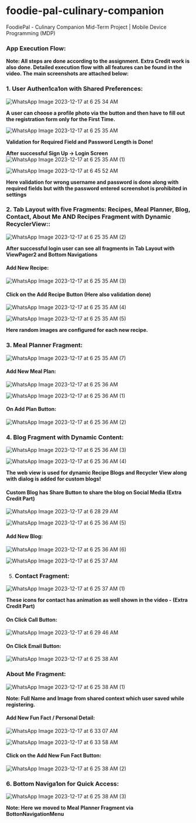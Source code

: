 # foodie-pal-culinary-companion
 FoodiePal - Culinary Companion Mid-Term Project | Mobile Device Programming (MDP)

 ### App Execution Flow: 

**Note: All steps are done according to the assignment. Extra Credit work is also done. Detailed execution flow with all features can be found in the video. The main screenshots are attached below:**

### 1. User Authen1ca1on with Shared Preferences:
![WhatsApp Image 2023-12-17 at 6 25 34 AM](https://github.com/BhagiaSheri/foodie-pal-culinary-companion/assets/38161609/4126c1fd-b688-4bfa-a37a-c20957d5e4b5)

**A user can choose a profile photo via the button and then have to fill out the registration form only for the First Time.**

![WhatsApp Image 2023-12-17 at 6 25 35 AM](https://github.com/BhagiaSheri/foodie-pal-culinary-companion/assets/38161609/e251e504-fd35-48fc-935f-412c81452474)

**Validation for Required Field and Password Length is Done!**

**After successful Sign Up -> Login Screen**
![WhatsApp Image 2023-12-17 at 6 25 35 AM (1)](https://github.com/BhagiaSheri/foodie-pal-culinary-companion/assets/38161609/81cf8477-e7dc-4166-8a75-240d06303a05)

![WhatsApp Image 2023-12-17 at 6 45 52 AM](https://github.com/BhagiaSheri/foodie-pal-culinary-companion/assets/38161609/7ed8652d-4fa8-47ea-b05c-29605604c55e)

**Here validation for wrong username and password is done along with required fields but with the password entered screenshot is prohibited in settings**

### 2. Tab Layout with five Fragments: Recipes, Meal Planner, Blog, Contact, About Me AND Recipes Fragment with Dynamic RecyclerView::
![WhatsApp Image 2023-12-17 at 6 25 35 AM (2)](https://github.com/BhagiaSheri/foodie-pal-culinary-companion/assets/38161609/18479fac-3bb5-4bc3-b209-787158df603b)

**After successful login user can see all fragments in Tab Layout with ViewPager2 and Bottom Navigations**

#### Add New Recipe:
![WhatsApp Image 2023-12-17 at 6 25 35 AM (3)](https://github.com/BhagiaSheri/foodie-pal-culinary-companion/assets/38161609/68960c56-f272-4275-a630-b062a16f3987)

#### Click on the Add Recipe Button (Here also validation done)
![WhatsApp Image 2023-12-17 at 6 25 35 AM (4)](https://github.com/BhagiaSheri/foodie-pal-culinary-companion/assets/38161609/1573702b-405e-4291-a8af-b6b6325c3cdc)

![WhatsApp Image 2023-12-17 at 6 25 35 AM (5)](https://github.com/BhagiaSheri/foodie-pal-culinary-companion/assets/38161609/6605fba5-27d7-4e65-9e05-cd58cdf5ff35)

**Here random images are configured for each new recipe.**

### 3. Meal Planner Fragment:
![WhatsApp Image 2023-12-17 at 6 25 35 AM (7)](https://github.com/BhagiaSheri/foodie-pal-culinary-companion/assets/38161609/bcee440d-a3cf-4168-b507-dca1e4659da5)

#### Add New Meal Plan: 
![WhatsApp Image 2023-12-17 at 6 25 36 AM](https://github.com/BhagiaSheri/foodie-pal-culinary-companion/assets/38161609/4d66033a-9696-4533-9ee9-f8048b4c3304)

![WhatsApp Image 2023-12-17 at 6 25 36 AM (1)](https://github.com/BhagiaSheri/foodie-pal-culinary-companion/assets/38161609/08ab31ac-2b19-4f91-9c04-831e8a58d1a2)

#### On Add Plan Button:
![WhatsApp Image 2023-12-17 at 6 25 36 AM (2)](https://github.com/BhagiaSheri/foodie-pal-culinary-companion/assets/38161609/53cda4ad-ce7f-4fc6-be37-56ac9ec9a733)

### 4. Blog Fragment with Dynamic Content:
![WhatsApp Image 2023-12-17 at 6 25 36 AM (3)](https://github.com/BhagiaSheri/foodie-pal-culinary-companion/assets/38161609/8215e22b-a1d2-4901-a162-b55f8eaa2b5c)

![WhatsApp Image 2023-12-17 at 6 25 36 AM (4)](https://github.com/BhagiaSheri/foodie-pal-culinary-companion/assets/38161609/ff432ef0-f254-4582-8eec-36ad3a6b1e3c)

**The web view is used for dynamic Recipe Blogs and Recycler View along with dialog is added for custom blogs!**

#### Custom Blog has Share Button to share the blog on Social Media (Extra Credit Part)
![WhatsApp Image 2023-12-17 at 6 28 29 AM](https://github.com/BhagiaSheri/foodie-pal-culinary-companion/assets/38161609/d92a1285-0c6a-491f-9b8d-02a3edd99bca)

![WhatsApp Image 2023-12-17 at 6 25 36 AM (5)](https://github.com/BhagiaSheri/foodie-pal-culinary-companion/assets/38161609/c47ebf67-5e15-4b9c-8d38-8bee7307d6cf)

#### Add New Blog:
![WhatsApp Image 2023-12-17 at 6 25 36 AM (6)](https://github.com/BhagiaSheri/foodie-pal-culinary-companion/assets/38161609/f0bdd75e-c73e-46bf-b16e-05529a02341f)

![WhatsApp Image 2023-12-17 at 6 25 37 AM](https://github.com/BhagiaSheri/foodie-pal-culinary-companion/assets/38161609/ecd43980-a9b2-4474-bd6d-e0fb3d4eaa8f)

5. ### Contact Fragment:
![WhatsApp Image 2023-12-17 at 6 25 37 AM (1)](https://github.com/BhagiaSheri/foodie-pal-culinary-companion/assets/38161609/d296d873-94f9-4787-8070-e25a69ea835d)

**These icons for contact has animation as well shown in the video - (Extra Credit Part)**

#### On Click Call Button:
![WhatsApp Image 2023-12-17 at 6 29 46 AM](https://github.com/BhagiaSheri/foodie-pal-culinary-companion/assets/38161609/6375e8ab-6365-45d9-8de8-c79745aefe70)

#### On Click Email Button:
![WhatsApp Image 2023-12-17 at 6 25 38 AM](https://github.com/BhagiaSheri/foodie-pal-culinary-companion/assets/38161609/615ffe76-c9e8-4b9c-81b5-7f0866e28995)

### About Me Fragment:
![WhatsApp Image 2023-12-17 at 6 25 38 AM (1)](https://github.com/BhagiaSheri/foodie-pal-culinary-companion/assets/38161609/3ee94d51-7f33-4320-8390-ee523a05d5c3)

**Note: Full Name and Image from shared context which user saved while registering.**

#### Add New Fun Fact / Personal Detail:
![WhatsApp Image 2023-12-17 at 6 33 07 AM](https://github.com/BhagiaSheri/foodie-pal-culinary-companion/assets/38161609/19ee6798-8513-46fe-92e1-1b721293c797)

![WhatsApp Image 2023-12-17 at 6 33 58 AM](https://github.com/BhagiaSheri/foodie-pal-culinary-companion/assets/38161609/f1ad89d7-88e5-4de5-9f3d-8d52a64017e8)

#### Click on the Add New Fun Fact Button:
![WhatsApp Image 2023-12-17 at 6 25 38 AM (2)](https://github.com/BhagiaSheri/foodie-pal-culinary-companion/assets/38161609/e81253e6-d91a-40e1-bcc1-30978768438d)

### 6. Bottom Naviga1on for Quick Access:
![WhatsApp Image 2023-12-17 at 6 25 38 AM (3)](https://github.com/BhagiaSheri/foodie-pal-culinary-companion/assets/38161609/3356e016-0192-4390-9980-f2cb648e9df5)

**Note: Here we moved to Meal Planner Fragment via BottonNavigationMenu**



























